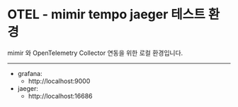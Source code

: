 # OTEL - mimir tempo jaeger 테스트 환경 

mimir 와 OpenTelemetry Collector 연동을 위한 로컬 환경입니다.

---

- grafana: 
  - http://localhost:9000
- jaeger:
  - http://localhost:16686